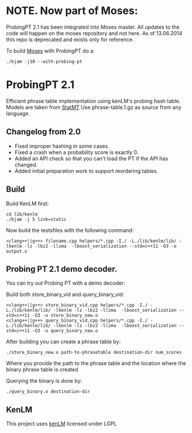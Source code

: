 NOTE. Now part of Moses:
=========================

ProbingPT 2.1 has been integrated into Moses master. All updates to the code will happen on the moses repository and not here.
As of 13.06.2014 this repo is deprecated and exists only for reference.

To build [Moses](https://github.com/moses-smt/mosesdecoder) with ProbingPT do a:
```
./bjam -j10 --with-probing-pt
```


ProbingPT 2.1
========================================

Efficient phrase table implementation using kenLM's probing hash table. Models are taken from [StatMT](http://www.statmt.org/moses/RELEASE-1.0/models/en-cs/model/)
Use phrase-table.1.gz as source from any language.

Changelog from 2.0
-------------------
- Fixed improper hashing in some cases.
- Fixed a crash when a probability score is exactly 0.
- Added an API check so that you can't load the PT if the API has changed.
- Added initial preparation work to support reordering tables.

Build
------

Build KenLM first:

```
cd lib/kenlm
./bjam -j 5 link=static
```

Now build the testsfiles with the following command:

```
<clang++||g++> filename.cpp helpers/*.cpp -I./ -L./lib/kenlm/lib/ -lkenlm -lz -lbz2 -llzma  -lboost_serialization --std=c++11 -O3 -o output.o
```

Probing PT 2.1 demo decoder.
------------

You can try out Probing PT with a demo decoder:

Build both store_binary_vid and query_binary_vid:

```
<clang++||g++> store_binary_vid.cpp helpers/*.cpp -I./ -L./lib/kenlm/lib/ -lkenlm -lz -lbz2 -llzma  -lboost_serialization --std=c++11 -O3 -o store_binary_new.o
<clang++||g++> query_binary_vid.cpp helpers/*.cpp -I./ -L./lib/kenlm/lib/ -lkenlm -lz -lbz2 -llzma  -lboost_serialization --std=c++11 -O3 -o query_binary_new.o
```

After building you can create a phrase table by:

```
./store_binary_new.o path-to-phrasetable destination-dir num_scores
```
Where you provide the path to the phrase table and the location where the binary phrase table is created

Querying the binary is done by:

```
./query_binary.o destination-dir
```

KenLM
------
This project uses [kenLM](http://kheafield.com/code/kenlm/) licensed under LGPL
